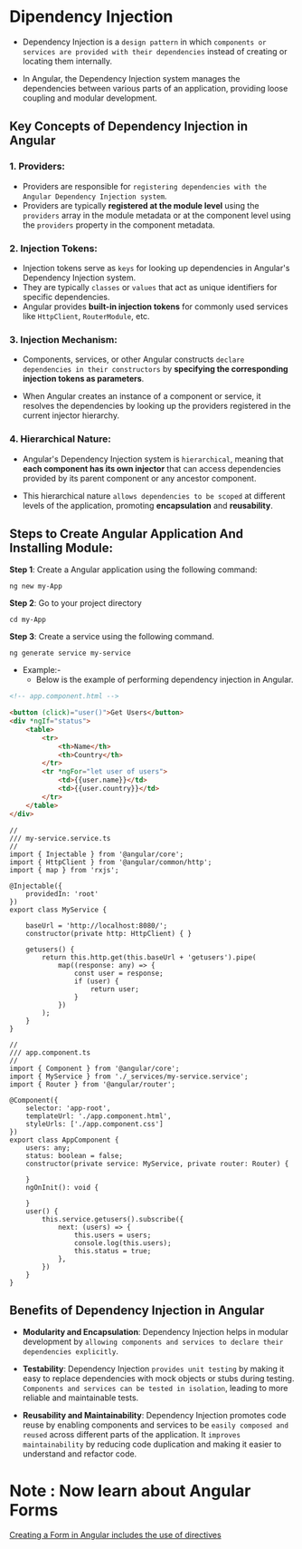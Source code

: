 # Dipendency Injection

- Dependency Injection is a `design pattern` in which `components or services are provided with their dependencies` instead of creating or locating them internally.

-  In Angular, the Dependency Injection system manages the dependencies between various parts of an application, providing loose coupling and modular development.

## Key Concepts of Dependency Injection in Angular

### 1. Providers:
- Providers are responsible for `registering dependencies with the Angular Dependency Injection system`.
- Providers are typically **registered at the module level** using the `providers` array in the module metadata or at the component level using the `providers` property in the component metadata.

### 2. Injection Tokens:
- Injection tokens serve as `keys` for looking up dependencies in Angular's Dependency Injection system.
- They are typically `classes` or `values` that act as unique identifiers for specific dependencies.
- Angular provides **built-in injection tokens** for commonly used services like `HttpClient`, `RouterModule`, etc.

### 3. Injection Mechanism:
- Components, services, or other Angular constructs `declare dependencies in their constructors` by **specifying the corresponding injection tokens as parameters**.

- When Angular creates an instance of a component or service, it resolves the dependencies by looking up the providers registered in the current injector hierarchy.

### 4. Hierarchical Nature:
- Angular's Dependency Injection system is `hierarchical`, meaning that **each component has its own injector** that can access dependencies provided by its parent component or any ancestor component.

- This hierarchical nature `allows dependencies to be scoped` at different levels of the application, promoting **encapsulation** and **reusability**.

## Steps to Create Angular Application And Installing Module:

**Step 1**: Create a Angular application using the following command:
```
ng new my-App
```

**Step 2**: Go to your project directory
```
cd my-App
```

**Step 3**: Create a service using the following command.
```
ng generate service my-service
```

- Example:-
    - Below is the example of performing dependency injection in Angular.

```HTML
<!-- app.component.html -->

<button (click)="user()">Get Users</button>
<div *ngIf="status">
    <table>
        <tr>
            <th>Name</th>
            <th>Country</th>
        </tr>
        <tr *ngFor="let user of users">
            <td>{{user.name}}</td>
            <td>{{user.country}}</td>
        </tr>
    </table>
</div>
```

```JS
//
/// my-service.service.ts
//
import { Injectable } from '@angular/core';
import { HttpClient } from '@angular/common/http';
import { map } from 'rxjs';

@Injectable({
    providedIn: 'root'
})
export class MyService {

    baseUrl = 'http://localhost:8080/';
    constructor(private http: HttpClient) { }

    getusers() {
        return this.http.get(this.baseUrl + 'getusers').pipe(
            map((response: any) => {
                const user = response;
                if (user) {
                    return user;
                }
            })
        );
    }
}

//
/// app.component.ts
//
import { Component } from '@angular/core';
import { MyService } from './_services/my-service.service';
import { Router } from '@angular/router';

@Component({
    selector: 'app-root',
    templateUrl: './app.component.html',
    styleUrls: ['./app.component.css']
})
export class AppComponent {
    users: any;
    status: boolean = false;
    constructor(private service: MyService, private router: Router) {

    }
    ngOnInit(): void {

    }
    user() {
        this.service.getusers().subscribe({
            next: (users) => {
                this.users = users;
                console.log(this.users);
                this.status = true;
            },
        })
    }
}
```

## Benefits of Dependency Injection in Angular
- **Modularity and Encapsulation**: Dependency Injection helps in modular development by `allowing components and services to declare their dependencies explicitly`.

- **Testability**: Dependency Injection `provides unit testing` by making it easy to replace dependencies with mock objects or stubs during testing. `Components and services can be tested in isolation`, leading to more reliable and maintainable tests.

- **Reusability and Maintainability**: Dependency Injection promotes code reuse by enabling components and services to be `easily composed and reused` across different parts of the application. It `improves maintainability` by reducing code duplication and making it easier to understand and refactor code.


# Note : Now learn about Angular Forms

[Creating a Form in Angular includes the use of directives](../Form/intro.md)